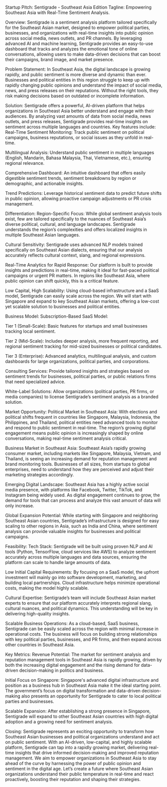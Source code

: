Startup Pitch: Sentigrade - Southeast Asia Edition
Tagline: Empowering Southeast Asia with Real-Time Sentiment Analysis.

Overview:
Sentigrade is a sentiment analysis platform tailored specifically for the Southeast Asian market, designed to empower political parties, businesses, and organizations with real-time insights into public opinion across social media, news outlets, and PR channels. By leveraging advanced AI and machine learning, Sentigrade provides an easy-to-use dashboard that tracks and analyzes the emotional tone of online conversations, allowing users to make data-driven decisions that can boost their campaigns, brand image, and market presence.

Problem Statement:
In Southeast Asia, the digital landscape is growing rapidly, and public sentiment is more diverse and dynamic than ever. Businesses and political entities in this region struggle to keep up with rapidly changing public opinions and understand the impact of social media, news, and press releases on their reputations. Without the right tools, they risk making decisions based on outdated or incomplete information.

Solution:
Sentigrade offers a powerful, AI-driven platform that helps organizations in Southeast Asia better understand and engage with their audiences. By analyzing vast amounts of data from social media, news outlets, and press releases, Sentigrade provides real-time insights on sentiment across multiple languages and countries. Key features include:
Real-Time Sentiment Monitoring: Track public sentiment on political campaigns, business reputations, or social issues as they unfold in real-time.


Multilingual Analysis: Understand public sentiment in multiple languages (English, Mandarin, Bahasa Malaysia, Thai, Vietnamese, etc.), ensuring regional relevance.


Comprehensive Dashboard: An intuitive dashboard that offers easily digestible sentiment trends, sentiment breakdowns by region or demographic, and actionable insights.


Trend Predictions: Leverage historical sentiment data to predict future shifts in public opinion, allowing proactive campaign adjustments or PR crisis management.



Differentiation:
Region-Specific Focus: While global sentiment analysis tools exist, few are tailored specifically to the nuances of Southeast Asia’s diverse political, cultural, and language landscapes. Sentigrade understands the region’s complexities and offers localized insights in multiple Southeast Asian languages.


Cultural Sensitivity: Sentigrade uses advanced NLP models trained specifically on Southeast Asian dialects, ensuring that our analysis accurately reflects cultural context, slang, and regional expressions.


Real-Time Analytics for Rapid Response: Our platform is built to provide insights and predictions in real-time, making it ideal for fast-paced political campaigns or urgent PR matters. In regions like Southeast Asia, where public opinion can shift quickly, this is a critical feature.


Low Capital, High Scalability: Using cloud-based infrastructure and a SaaS model, Sentigrade can easily scale across the region. We will start with Singapore and expand to key Southeast Asian markets, offering a low-cost yet scalable solution to businesses and political entities.



Business Model:
Subscription-Based SaaS Model:


Tier 1 (Small-Scale): Basic features for startups and small businesses tracking local sentiment.


Tier 2 (Mid-Scale): Includes deeper analysis, more frequent reporting, and regional sentiment tracking for mid-sized businesses or political candidates.


Tier 3 (Enterprise): Advanced analytics, multilingual analysis, and custom dashboards for large organizations, political parties, and corporations.


Consulting Services: Provide tailored insights and strategies based on sentiment trends for businesses, political parties, or public relations firms that need specialized advice.


White-Label Solutions: Allow organizations (political parties, PR firms, or media companies) to license Sentigrade’s sentiment analysis as a branded solution.



Market Opportunity:
Political Market in Southeast Asia: With elections and political shifts frequent in countries like Singapore, Malaysia, Indonesia, the Philippines, and Thailand, political entities need advanced tools to monitor and respond to public sentiment in real-time. The region’s growing digital engagement means public opinion is increasingly shaped by online conversations, making real-time sentiment analysis critical.


Business Market in Southeast Asia: Southeast Asia’s rapidly growing consumer market, including markets like Singapore, Malaysia, Vietnam, and Thailand, is seeing an increasing demand for reputation management and brand monitoring tools. Businesses of all sizes, from startups to global enterprises, need to understand how they are perceived and adjust their marketing strategies accordingly.


Emerging Digital Landscape: Southeast Asia has a highly active social media presence, with platforms like Facebook, Twitter, TikTok, and Instagram being widely used. As digital engagement continues to grow, the demand for tools that can process and analyze this vast amount of data will only increase.


Global Expansion Potential: While starting with Singapore and neighboring Southeast Asian countries, Sentigrade’s infrastructure is designed for easy scaling to other regions in Asia, such as India and China, where sentiment analysis can provide valuable insights for businesses and political campaigns.



Feasibility:
Tech Stack: Sentigrade will be built using proven NLP and AI tools (Python, TensorFlow, cloud services like AWS) to analyze sentiment accurately across multiple languages and data sources, ensuring the platform can scale to handle large amounts of data.


Low Initial Capital Requirements: By focusing on a SaaS model, the upfront investment will mainly go into software development, marketing, and building local partnerships. Cloud infrastructure helps minimize operational costs, making the model highly scalable.


Cultural Expertise: Sentigrade’s team will include Southeast Asian market experts to ensure that our platform accurately interprets regional slang, cultural nuances, and political dynamics. This understanding will be key in delivering high-quality insights.


Scalable Business Operations: As a cloud-based, SaaS business, Sentigrade can be easily scaled across the region with minimal increase in operational costs. The business will focus on building strong relationships with key political parties, businesses, and PR firms, and then expand across other countries in Southeast Asia.



Key Metrics:
Revenue Potential: The market for sentiment analysis and reputation management tools in Southeast Asia is rapidly growing, driven by both the increasing digital engagement and the rising demand for data-driven decision-making in politics and business.


Initial Focus on Singapore: Singapore's advanced digital infrastructure and position as a business hub in Southeast Asia make it the ideal starting point. The government’s focus on digital transformation and data-driven decision-making also presents an opportunity for Sentigrade to cater to local political parties and businesses.


Scalable Expansion: After establishing a strong presence in Singapore, Sentigrade will expand to other Southeast Asian countries with high digital adoption and a growing need for sentiment analysis.



Closing:
Sentigrade represents an exciting opportunity to transform how Southeast Asian businesses and political organizations understand and act on public sentiment. With an AI-driven, low-capital, and highly scalable platform, Sentigrade can tap into a rapidly growing market, delivering real-time insights that drive informed decision-making and improved reputation management. We aim to empower organizations in Southeast Asia to stay ahead of the curve by harnessing the power of public opinion and sentiment in the digital age.
Let’s create a future where Southeast Asian organizations understand their public temperature in real-time and react proactively, boosting their reputation and shaping their strategies.

